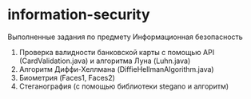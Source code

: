 # information-security
Выполненные задания по предмету Информационная безопасность
1. Проверка валидности банковской карты с помощью API (CardValidation.java) и алгоритма Луна (Luhn.java)
2. Алгоритм Диффи-Хеллмана (DiffieHellmanAlgorithm.java)
3. Биометрия (Faces1, Faces2)
4. Стеганография (с помощью библиотеки stegano и алгоритм)
